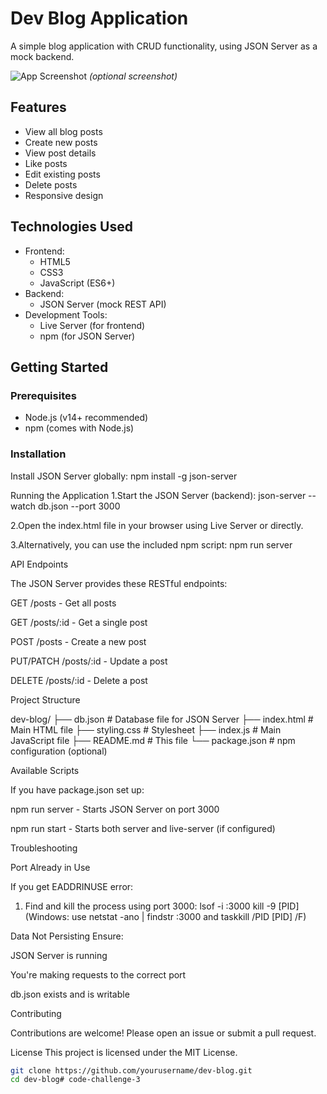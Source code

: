 # Dev Blog Application

A simple blog application with CRUD functionality, using JSON Server as a mock backend.

![App Screenshot](./screenshot.png) *(optional screenshot)*

## Features

- View all blog posts
- Create new posts
- View post details
- Like posts
- Edit existing posts
- Delete posts
- Responsive design

## Technologies Used

- Frontend:
  - HTML5
  - CSS3
  - JavaScript (ES6+)
- Backend:
  - JSON Server (mock REST API)
- Development Tools:
  - Live Server (for frontend)
  - npm (for JSON Server)

## Getting Started

### Prerequisites

- Node.js (v14+ recommended)
- npm (comes with Node.js)

### Installation

Install JSON Server globally:
npm install -g json-server

Running the Application
1.Start the JSON Server (backend):
  json-server --watch db.json --port 3000

2.Open the index.html file in your browser using Live Server or directly.

3.Alternatively, you can use the included npm script:
  npm run server

API Endpoints

The JSON Server provides these RESTful endpoints:

  GET /posts - Get all posts

  GET /posts/:id - Get a single post

  POST /posts - Create a new post

  PUT/PATCH /posts/:id - Update a post

  DELETE /posts/:id - Delete a post

Project Structure

dev-blog/
├── db.json               # Database file for JSON Server
├── index.html            # Main HTML file
├── styling.css           # Stylesheet
├── index.js              # Main JavaScript file
├── README.md             # This file
└── package.json          # npm configuration (optional)

Available Scripts

If you have package.json set up:

  npm run server - Starts JSON Server on port 3000

  npm run start - Starts both server and live-server (if configured)

Troubleshooting

Port Already in Use

If you get EADDRINUSE error:

 1. Find and kill the process using port 3000:
     lsof -i :3000
      kill -9 [PID]
(Windows: use netstat -ano | findstr :3000 and taskkill /PID [PID] /F)

Data Not Persisting
Ensure:

  JSON Server is running

  You're making requests to the correct port

  db.json exists and is writable

Contributing

Contributions are welcome! Please open an issue or submit a pull request.

License
This project is licensed under the MIT License.

   ```bash
   git clone https://github.com/yourusername/dev-blog.git
   cd dev-blog# code-challenge-3
